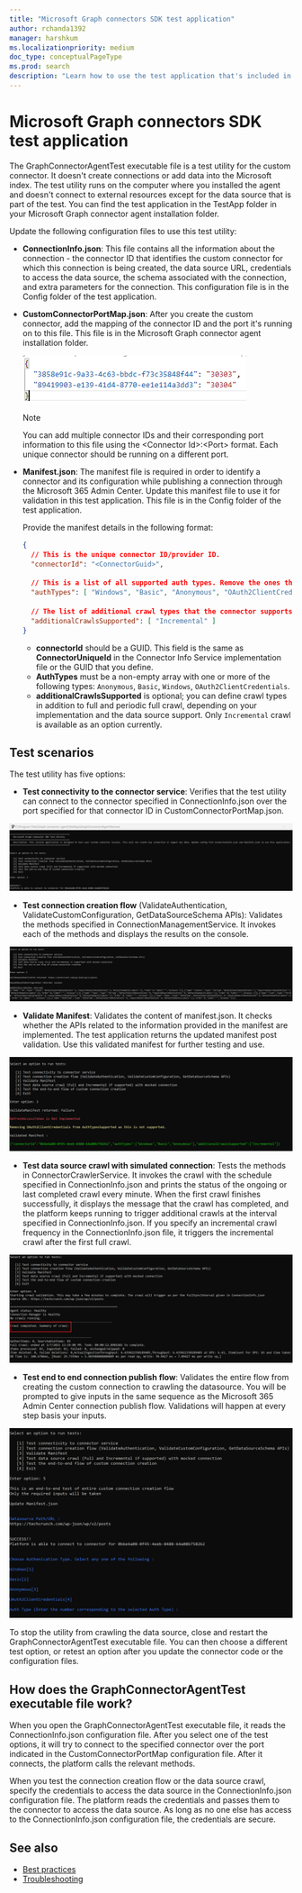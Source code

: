 ```yaml
---
title: "Microsoft Graph connectors SDK test application"
author: rchanda1392
manager: harshkum
ms.localizationpriority: medium
doc_type: conceptualPageType
ms.prod: search
description: "Learn how to use the test application that's included in the Microsoft Graph connectors SDK."
---
```


# Microsoft Graph connectors SDK test application

The GraphConnectorAgentTest executable file is a test utility for the custom connector. It doesn't create connections or add data into the Microsoft index. The test utility runs on the computer where you installed the agent and doesn't connect to external resources except for the data source that is part of the test.
You can find the test application in the TestApp folder in your Microsoft Graph connector agent installation folder.

Update the following configuration files to use this test utility:

- **ConnectionInfo.json**: This file contains all the information about the connection - the connector ID that identifies the custom connector for which this connection is being created, the data source URL, credentials to access the data source, the schema associated with the connection, and extra parameters for the connection. This configuration file is in the Config folder of the test application.

- **CustomConnectorPortMap.json**: After you create the custom connector, add the mapping of the connector ID and the port it's running on to this file. This file is in the Microsoft Graph connector agent installation folder.

  ![Screenshot of the port mapping in the CustomConnectorPortMap.json file.](images/connectors-sdk/port.png)

    >[!Note]
    >You can add multiple connector IDs and their corresponding port information to this file using the \<Connector Id>:\<Port> format. Each unique connector should be running on a different port.

- **Manifest.json**: The manifest file is required in order to identify a connector and its configuration while publishing a connection through the Microsoft 365 Admin Center. Update this manifest file to use it for validation in this test application. This file is in the Config folder of the test application.

  Provide the manifest details in the following format:

    ```json
    {
      // This is the unique connector ID/provider ID.
      "connectorId": "<ConnectorGuid>",
    
      // This is a list of all supported auth types. Remove the ones that the connector does not support.
      "authTypes": [ "Windows", "Basic", "Anonymous", "OAuth2ClientCredentials" ],
      
      // The list of additional crawl types that the connector supports in addition to full and periodic full crawl. This is an optional field.
      "additionalCrawlsSupported": [ "Incremental" ]
    }

    ```

  - **connectorId** should be a GUID. This field is the same as **ConnectorUniqueId** in the Connector Info Service implementation file or the GUID that you define.
  - **AuthTypes** must be a non-empty array with one or more of the following types: `Anonymous`, `Basic`, `Windows`, `OAuth2ClientCredentials`.
  - **additionalCrawlsSupported** is optional; you can define crawl types in addition to full and periodic full crawl, depending on your implementation and the data source support. Only `Incremental` crawl is available as an option currently.

## Test scenarios

The test utility has five options:

- **Test connectivity to the connector service**: Verifies that the test utility can connect to the connector specified in ConnectionInfo.json over the port specified for that connector ID in CustomConnectorPortMap.json.

![Screenshot of the test utility output showing the first test scenario completed](images/connectors-sdk/test1complete.png)

- **Test connection creation flow** (ValidateAuthentication, ValidateCustomConfiguration, GetDataSourceSchema APIs): Validates the methods specified in ConnectionManagementService. It invokes each of the methods and displays the results on the console.

![Screenshot of the test utility output showing the second test scenario completed](images/connectors-sdk/test2complete.png)

- **Validate Manifest**: Validates the content of manifest.json. It checks whether the APIs related to the information provided in the manifest are implemented. The test application returns the updated manifest post validation. Use this validated manifest for further testing and use.

![Screenshot of the test utility output showing the third test scenario completed](images/connectors-sdk/test3complete.png)

- **Test data source crawl with simulated connection**: Tests the methods in ConnectorCrawlerService. It invokes the crawl with the schedule specified in ConnectionInfo.json and prints the status of the ongoing or last completed crawl every minute. When the first crawl finishes successfully, it displays the message that the crawl has completed, and the platform keeps running to trigger additional crawls at the interval specified in ConnectionInfo.json. If you specify an incremental crawl frequency in the ConnectionInfo.json file, it triggers the incremental crawl after the first full crawl.

![Screenshot of the test utility output showing the fourth test scenario completed](images/connectors-sdk/test4complete.png)

- **Test end to end connection publish flow**: Validates the entire flow from creating the custom connection to crawling the datasource. You will be prompted to give inputs in the same sequence as the Microsoft 365 Admin Center connection publish flow. Validations will happen at every step basis your inputs.

![Screenshot of the test utility output showing the fifth test scenario completed](images/connectors-sdk/test5complete.png)

To stop the utility from crawling the data source, close and restart the GraphConnectorAgentTest executable file. You can then choose a different test option, or retest an option after you update the connector code or the configuration files.

## How does the GraphConnectorAgentTest executable file work?

When you open the GraphConnectorAgentTest executable file, it reads the ConnectionInfo.json configuration file. After you select one of the test options, it will try to connect to the specified connector over the port indicated in the CustomConnectorPortMap configuration file. After it connects, the platform calls the relevant methods.

When you test the connection creation flow or the data source crawl, specify the credentials to access the data source in the ConnectionInfo.json configuration file. The platform reads the credentials and passes them to the connector to access the data source. As long as no one else has access to the ConnectionInfo.json configuration file, the credentials are secure.

## See also

* [Best practices](/graph/custom-connector-sdk-best-practices)
* [Troubleshooting](/graph/custom-connector-sdk-troubleshooting)
